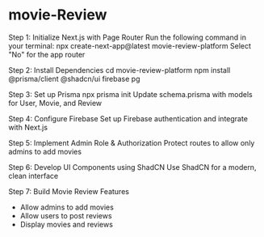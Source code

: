 # movie-Review

Step 1: Initialize Next.js with Page Router
Run the following command in your terminal:
npx create-next-app@latest movie-review-platform
Select "No" for the app router

Step 2: Install Dependencies
cd movie-review-platform
npm install @prisma/client @shadcn/ui firebase pg

Step 3: Set up Prisma
npx prisma init
Update schema.prisma with models for User, Movie, and Review

Step 4: Configure Firebase
Set up Firebase authentication and integrate with Next.js

Step 5: Implement Admin Role & Authorization
Protect routes to allow only admins to add movies

Step 6: Develop UI Components using ShadCN
Use ShadCN for a modern, clean interface

Step 7: Build Movie Review Features
 - Allow admins to add movies
 - Allow users to post reviews
 - Display movies and reviews
